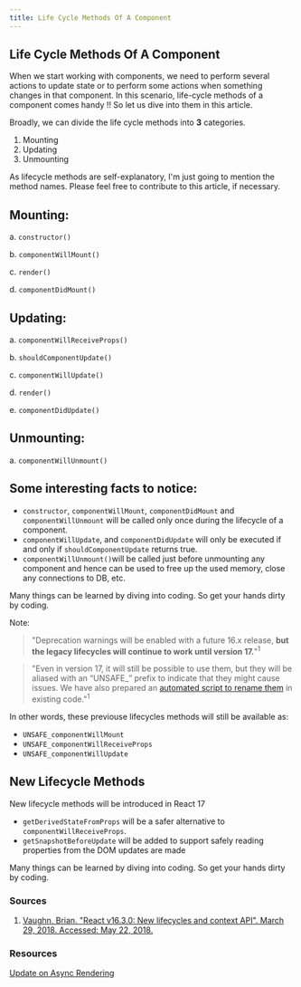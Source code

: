```yaml
---
title: Life Cycle Methods Of A Component
---
```


## Life Cycle Methods Of A Component

When we start working with components, we need to perform several actions to update state or to perform some actions when something changes in that component. In this scenario, life-cycle methods of a component comes handy !! So let us dive into them in this article.

Broadly, we can divide the life cycle methods into **3** categories.

1. Mounting
2. Updating
3. Unmounting

As lifecycle methods are self-explanatory, I'm just going to mention the method names. Please feel free to contribute to this article, if necessary.


## Mounting:

a. `constructor()`

b. `componentWillMount()`

c. `render()`

d. `componentDidMount()`


## Updating:

a. `componentWillReceiveProps()`

b. `shouldComponentUpdate()`

c. `componentWillUpdate()`

d. `render()`

e. `componentDidUpdate()`

## Unmounting:

a. `componentWillUnmount()`

## Some interesting facts to notice:

- `constructor`, `componentWillMount`, `componentDidMount` and `componentWillUnmount` will be called only once during the lifecycle of a component.
- `componentWillUpdate`,  and `componentDidUpdate` will only be executed if and only if `shouldComponentUpdate` returns true.
- `componentWillUnmount()`will be called just before unmounting any component and hence can be used to free up the used memory, close any connections to DB, etc.

Many things can be learned by diving into coding. So get your hands dirty by coding.


Note:

> "Deprecation warnings will be enabled with a future 16.x release, **but the legacy lifecycles will continue to work until version 17.**"<sup>1</sup>

> "Even in version 17, it will still be possible to use them, but they will be aliased with an “UNSAFE_” prefix to indicate that they might cause issues. We have also prepared an [automated script to rename them](https://github.com/reactjs/react-codemod#rename-unsafe-lifecycles) in existing code."<sup>1</sup>

In other words, these previouse lifecycles methods will still be available as:
* `UNSAFE_componentWillMount`
* `UNSAFE_componentWillReceiveProps`
* `UNSAFE_componentWillUpdate`

## New Lifecycle Methods
New lifecycle methods will be introduced in React 17
* `getDerivedStateFromProps` will be a safer alternative to `componentWillReceiveProps`.
* `getSnapshotBeforeUpdate` will be added to support safely reading properties from the DOM updates are made


Many things can be learned by diving into coding. So get your hands dirty by coding.

### Sources
1. [Vaughn, Brian. "React v16.3.0: New lifecycles and context API". March 29, 2018. Accessed: May 22, 2018.](https://reactjs.org/blog/2018/03/29/react-v-16-3.html)

### Resources
[Update on Async Rendering](https://reactjs.org/blog/2018/03/27/update-on-async-rendering.html)

